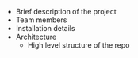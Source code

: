 - Brief description of the project
- Team members
- Installation details
- Architecture
    - High level structure of the repo
